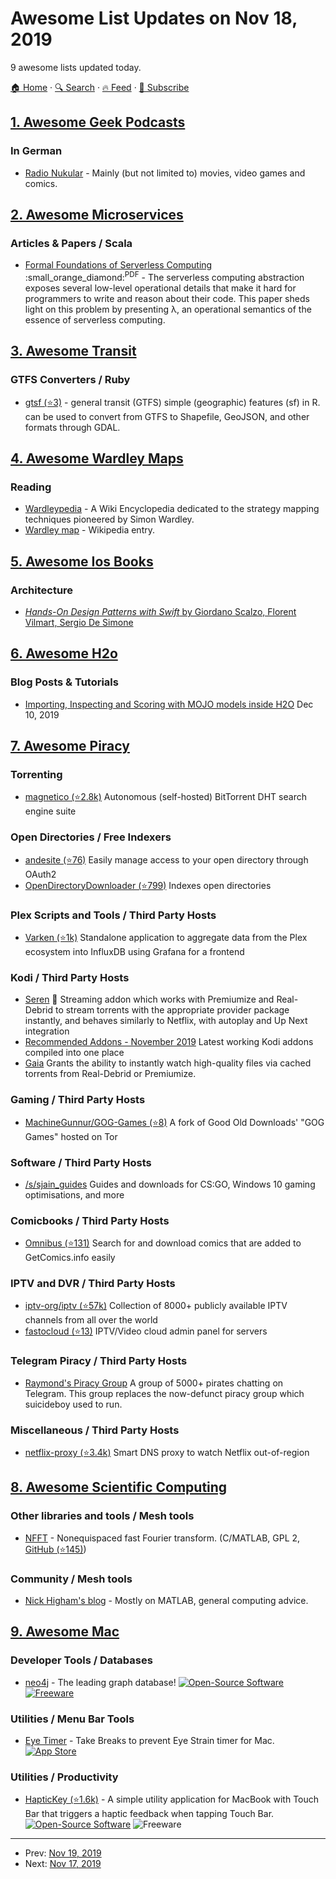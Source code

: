 # Awesome List Updates on Nov 18, 2019

9 awesome lists updated today.

[🏠 Home](/README.md) · [🔍 Search](https://test.trackawesomelist.com/search/) · [🔥 Feed](https://test.trackawesomelist.com/rss.xml) · [📮 Subscribe](https://trackawesomelist.us17.list-manage.com/subscribe?u=d2f0117aa829c83a63ec63c2f&id=36a103854c)



## [1. Awesome Geek Podcasts](/content/ayr-ton/awesome-geek-podcasts/README.md)

### In German

*   [Radio Nukular](https://www.radionukular.de/) - Mainly (but not limited to) movies, video games and comics.

## [2. Awesome Microservices](/content/mfornos/awesome-microservices/README.md)

### Articles & Papers / Scala

*   [Formal Foundations of Serverless Computing](https://arxiv.org/pdf/1902.05870.pdf) :small\_orange\_diamond:<sup>PDF</sup> - The serverless computing abstraction exposes several low-level operational details that make it hard for programmers to write and reason about their code. This paper sheds light on this problem by presenting λ, an operational semantics of the essence of serverless computing.

## [3. Awesome Transit](/content/CUTR-at-USF/awesome-transit/README.md)

### GTFS Converters / Ruby

*   [gtsf (⭐3)](https://github.com/r-gtfs/gtsf) - general transit (GTFS) simple (geographic) features (sf) in R. can be used to convert from GTFS to Shapefile, GeoJSON, and other formats through GDAL.

## [4. Awesome Wardley Maps](/content/wardley-maps-community/awesome-wardley-maps/README.md)

### Reading

*   [Wardleypedia](http://wardleypedia.org/mediawiki/index.php/Main_Page) - A Wiki Encyclopedia dedicated to the strategy mapping techniques pioneered by Simon Wardley.
*   [Wardley map](https://en.wikipedia.org/wiki/Wardley_map) - Wikipedia entry.

## [5. Awesome Ios Books](/content/bystritskiy/awesome-ios-books/README.md)

### Architecture

*   [*Hands-On Design Patterns with Swift* by Giordano Scalzo, Florent Vilmart, Sergio De Simone](https://www.packtpub.com/application-development/hands-design-patterns-swift#tab-label-additional)

## [6. Awesome H2o](/content/h2oai/awesome-h2o/README.md)

### Blog Posts & Tutorials

*   [Importing, Inspecting and Scoring with MOJO models inside H2O](https://www.pavel.cool/h2o-3/h2o-mojo-import/) Dec 10, 2019

## [7. Awesome Piracy](/content/Igglybuff/awesome-piracy/README.md)

### Torrenting

*   [magnetico (⭐2.8k)](https://github.com/boramalper/magnetico) Autonomous (self-hosted) BitTorrent DHT search engine suite

### Open Directories / Free Indexers

*   [andesite (⭐76)](https://github.com/nektro/andesite) Easily manage access to your open directory through OAuth2
*   [OpenDirectoryDownloader (⭐799)](https://github.com/KoalaBear84/OpenDirectoryDownloader) Indexes open directories

### Plex Scripts and Tools / Third Party Hosts

*   [Varken (⭐1k)](https://github.com/Boerderij/Varken) Standalone application to aggregate data from the Plex ecosystem into InfluxDB using Grafana for a frontend

### Kodi / Third Party Hosts

*   [Seren](https://www.reddit.com/r/Addons4Kodi/comments/dt4kg2/recommended_addons_november_2019/f6ukyfr?utm_source=share\&utm_medium=web2x) :star2: Streaming addon which works with Premiumize and Real-Debrid to stream torrents with the appropriate provider package instantly, and behaves similarly to Netflix, with autoplay and Up Next integration
*   [Recommended Addons - November 2019](https://www.reddit.com/r/Addons4Kodi/comments/dt4kg2/recommended_addons_november_2019/) Latest working Kodi addons compiled into one place
*   [Gaia](https://gaiakodi.com/) Grants the ability to instantly watch high-quality files via cached torrents from Real-Debrid or Premiumize.

### Gaming / Third Party Hosts

*   [MachineGunnur/GOG-Games (⭐8)](https://github.com/MachineGunnur/GOG-Games) A fork of Good Old Downloads' "GOG Games" hosted on Tor

### Software / Third Party Hosts

*   [/s/sjain\_guides](https://saidit.net/s/sjain_guides) Guides and downloads for CS:GO, Windows 10 gaming optimisations, and more

### Comicbooks / Third Party Hosts

*   [Omnibus (⭐131)](https://github.com/fireshaper/Omnibus) Search for and download comics that are added to GetComics.info easily

### IPTV and DVR / Third Party Hosts

*   [iptv-org/iptv (⭐57k)](https://github.com/iptv-org/iptv) Collection of 8000+ publicly available IPTV channels from all over the world
*   [fastocloud (⭐13)](https://github.com/fastogt/fastocloud) IPTV/Video cloud admin panel for servers

### Telegram Piracy / Third Party Hosts

*   [Raymond's Piracy Group](https://t.me/raymondfreesoftware) A group of 5000+ pirates chatting on Telegram. This group replaces the now-defunct piracy group which suicideboy used to run.

### Miscellaneous / Third Party Hosts

*   [netflix-proxy (⭐3.4k)](https://github.com/ab77/netflix-proxy/) Smart DNS proxy to watch Netflix out-of-region

## [8. Awesome Scientific Computing](/content/nschloe/awesome-scientific-computing/README.md)

### Other libraries and tools / Mesh tools

*   [NFFT](https://www-user.tu-chemnitz.de/\~potts/nfft/) - Nonequispaced fast Fourier transform.
    (C/MATLAB, GPL 2, [GitHub (⭐145)](https://github.com/NFFT/nfft))

### Community / Mesh tools

*   [Nick Higham's blog](https://nhigham.com/) - Mostly on MATLAB, general computing advice.

## [9. Awesome Mac](/content/jaywcjlove/awesome-mac/README.md)

### Developer Tools / Databases

*   [neo4j](https://neo4j.com) - The leading graph database! [![Open-Source Software](https://jaywcjlove.github.io/sb/ico/min-oss.svg "Open Source Software") ![Freeware](https://jaywcjlove.github.io/sb/ico/min-free.svg "Freeware")](https://github.com/neo4j/neo4j)

### Utilities / Menu Bar Tools

*   [Eye Timer](https://adelmaer.com/eyetimer) - Take Breaks to prevent Eye Strain timer for Mac. [![App Store](https://jaywcjlove.github.io/sb/ico/min-app-store.svg "App Store Software")](https://apps.apple.com/us/app/eye-timer/id1485856873)

### Utilities / Productivity

*   [HapticKey (⭐1.6k)](https://github.com/niw/HapticKey/releases) - A simple utility application for MacBook with Touch Bar that triggers a haptic feedback when tapping Touch Bar. [![Open-Source Software](https://jaywcjlove.github.io/sb/ico/min-oss.svg "Open Source Software")](https://github.com/niw/HapticKey) ![Freeware](https://jaywcjlove.github.io/sb/ico/min-free.svg "Freeware")

---

- Prev: [Nov 19, 2019](/content/2019/11/19/README.md)
- Next: [Nov 17, 2019](/content/2019/11/17/README.md)